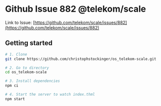 # Github Issue 882 @telekom/scale

Link to Issue: [https://github.com/telekom/scale/issues/882](https://github.com/telekom/scale/issues/882)

## Getting started

```bash
# 1. Clone
git clone https://github.com/christophstockinger/os_telekom-scale.git

# 2. Go to directory
cd os_telekom-scale

# 3. Install dependencies
npm ci

# 4. Start the server to watch index.thml
npm start
```
